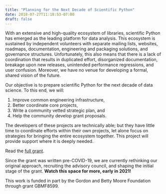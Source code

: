 ```yaml
---
title: "Planning for the Next Decade of Scientific Python"
date: 2018-07-27T11:18:53-07:00
draft: false
---
```


With an extensive and high-quality ecosystem of libraries, scientific Python
has emerged as the leading platform for data analysis.
This ecosystem is sustained by independent volunteers with separate mailing
lists, websites, roadmaps, documentation, engineering and packaging solutions,
and governance structures.
Unfortunately, this also means that there is a lack of coordination that
results in duplicated effort, disorganized documentation, breakage upon new
releases, unintended performance regressions, and user confusion.
Moreover, we have no venue for developing a formal, shared vision
of the future.

Our objective is to prepare scientific Python for the next decade of data science.
To this end, we will:

1. Improve common engineering infrastructure,
2. Better coordinate core projects,
3. Write a community vetted strategic plan, and
4. Help the community develop grant proposals.

The developers of these projects are technically able; but they have little
time to coordinate efforts within their own projects, let alone focus on
strategies for bringing the entire ecosystem together.  This project will
provide support where it is deeply needed.

Read the [full grant](doc/scientific-python-planning-grant-2020.pdf).

Since the grant was written pre-COVID-19, we are currently rethinking our
original approach, recruiting the advisory council, and shaping the
initial stage of the grant.  **Watch this space for more, early in
2021!**

<!--more-->

This work is funded in part by the Gordon and Betty Moore Foundation through grant GBMF8599.
